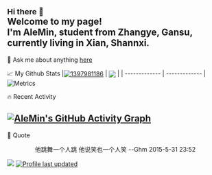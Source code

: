 <font size=4> Hi there 👋</font>  
Welcome to my page!  
I'm AleMin, student from  Zhangye, Gansu, currently living in  Xian, Shannxi.
---
💬 Ask me about anything [here](https://github.com/1397981186/1397981186/issues)


📈 My Github Stats
|<a href="https://github.com/anuraghazra/github-readme-stats"><img align="center" src="https://github-readme-stats.vercel.app/api?username=1397981186&show_icons=true&include_all_commits=true&hide_border=true" alt="1397981186" /></a> | <a href="https://github.com/anuraghazra/github-readme-stats"><img align="center" src="https://github-readme-stats.vercel.app/api/top-langs/?username=1397981186&layout=compact&hide_border=true" /></a> |
| ------------- | ------------- |  
![Metrics](https://metrics.lecoq.io/1397981186?template=classic&config.timezone=Asia%2FShanghai)


🔥 Recent Activity

<!--START_SECTION:activity-->

[![AleMin's GitHub Activity Graph](https://activity-graph.herokuapp.com/graph?username=1397981186&bg_color=FFFFFF&line=85CEFF)](https://github.com/1397981186)
---
👻 Quote  
<p align="center">他跳舞一个人跳 他说笑也一个人笑  --Ghm 2015-5-31 23:52</p>

![](https://visitor-badge.glitch.me/badge?page_id=1397981186.1397981186)
[![Profile last updated](https://img.shields.io/github/last-commit/1397981186/1397981186?label=Last%20updated&style=flat)](https://github.com/1397981186/1397981186/commits)
